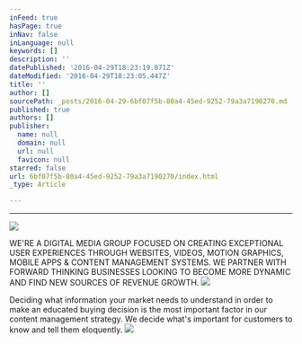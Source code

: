 ```yaml
---
inFeed: true
hasPage: true
inNav: false
inLanguage: null
keywords: []
description: ''
datePublished: '2016-04-29T18:23:19.871Z'
dateModified: '2016-04-29T18:23:05.447Z'
title: ''
author: []
sourcePath: _posts/2016-04-29-6bf07f5b-80a4-45ed-9252-79a3a7190270.md
published: true
authors: []
publisher:
  name: null
  domain: null
  url: null
  favicon: null
starred: false
url: 6bf07f5b-80a4-45ed-9252-79a3a7190270/index.html
_type: Article

---
```

****
![](https://s3-us-west-2.amazonaws.com/the-grid-img/p/2484f5c024627cacda4f1f49aafc427b166de48e.jpg)

WE'RE A DIGITAL MEDIA GROUP FOCUSED ON CREATING EXCEPTIONAL USER EXPERIENCES THROUGH WEBSITES, VIDEOS, MOTION GRAPHICS, MOBILE APPS & CONTENT MANAGEMENT SYSTEMS. WE PARTNER WITH FORWARD THINKING BUSINESSES LOOKING TO BECOME MORE DYNAMIC AND FIND NEW SOURCES OF REVENUE GROWTH.
![](https://the-grid-user-content.s3-us-west-2.amazonaws.com/752f1031-e7d3-44c6-91e5-7c955d2bb465.png)

Deciding what information your market needs to understand in order to make an educated buying decision is the most important factor in our content management strategy. We decide what's important for customers to know and tell them eloquently.
![](https://the-grid-user-content.s3-us-west-2.amazonaws.com/4c069b93-de54-4454-b8c7-dbb1781b0956.png)